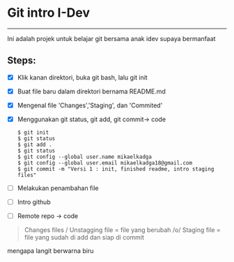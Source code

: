 # Git intro I-Dev
----
Ini adalah projek untuk belajar git bersama anak idev supaya bermanfaat

Steps:
----

 *[x] Klik kanan direktori, buka git bash, lalu git init
 *[x] Buat file baru dalam direktori bernama README.md
 *[x] Mengenal file 'Changes','Staging', dan 'Commited'
 *[x] Menggunakan git status, git add, git commit-> code
 	```
	$ git init
	$ git status
	$ git add .
	$ git status
	$ git config --global user.name mikaelkadga
	$ git config --global user.email mikaelkadga18@gmail.com
	$ git commit -m "Versi 1 : init, finished readme, intro staging files"
	```

 *[ ] Melakukan penambahan file
 *[ ] Intro github
 *[ ] Remote repo -> code
 
 > Changes files / Unstagging file = file yang berubah /o/
 > Staging file = file yang sudah di add dan siap di commit
 
 mengapa langit berwarna biru